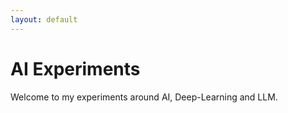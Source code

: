 ```yaml
---
layout: default
---
```


# AI Experiments

Welcome to my experiments around AI, Deep-Learning and LLM.